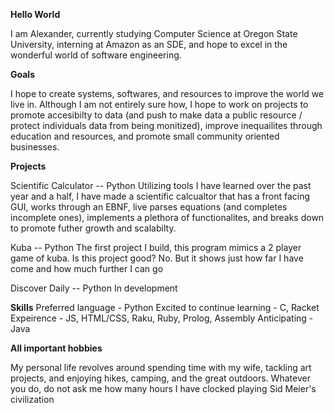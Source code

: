 **Hello World**

I am Alexander, currently studying Computer Science at Oregon State University, interning at Amazon as an SDE, and hope to excel in the wonderful world of software engineering.

**Goals**

I hope to create systems, softwares, and resources to improve the world we live in. Although I am not entirely sure how, I hope to work on projects to promote accesibilty to data (and push to make data a public resource / protect individuals data from being monitized), improve inequailites through education and resources, and promote small community oriented businesses. 

**Projects**

Scientific Calculator -- Python
Utilizing tools I have learned over the past year and a half, I have made a scientific calcualtor that has a front facing GUI, works through an EBNF, live parses equations (and completes incomplete ones), implements a plethora of functionalites, and breaks down to promote futher growth and scalabilty. 

Kuba -- Python
The first project I build, this program mimics a 2 player game of kuba. Is this project good? No. But it shows just how far I have come and how much further I can go

Discover Daily -- Python
In development

**Skills**
Preferred language - Python
Excited to continue learning - C, Racket
Expeirence - JS, HTML/CSS, Raku, Ruby, Prolog, Assembly
Anticipating - Java

**All important hobbies**
 
My personal life revolves around spending time with my wife, tackling art projects, and enjoying hikes, camping, and the great outdoors. Whatever you do, do not ask me how many hours I have clocked playing Sid Meier's civilization
